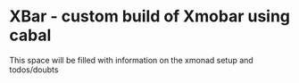 # XBar - custom build of Xmobar using cabal

This space will be filled with information on the xmonad setup and todos/doubts
